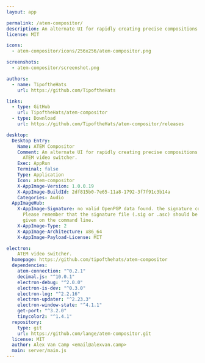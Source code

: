 ```yaml
---
layout: app

permalink: /atem-compositor/
description: An alternate UI for rapidly creating precise compositions on a Blackmagic ATEM video switcher.
license: MIT

icons:
  - atem-compositor/icons/256x256/atem-compositor.png

screenshots:
  - atem-compositor/screenshot.png

authors:
  - name: TipoftheHats
    url: https://github.com/TipoftheHats

links:
  - type: GitHub
    url: TipoftheHats/atem-compositor
  - type: Download
    url: https://github.com/TipoftheHats/atem-compositor/releases

desktop:
  Desktop Entry:
    Name: ATEM Compositor
    Comment: An alternate UI for rapidly creating precise compositions on a Blackmagic
      ATEM video switcher.
    Exec: AppRun
    Terminal: false
    Type: Application
    Icon: atem-compositor
    X-AppImage-Version: 1.0.0.19
    X-AppImage-BuildId: 2df815b0-7e65-11a8-1792-3f7f91c3b14a
    Categories: Audio
  AppImageHub:
    X-AppImage-Signature: no valid OpenPGP data found. the signature could not be verified.
      Please remember that the signature file (.sig or .asc) should be the first file
      given on the command line.
    X-AppImage-Type: 2
    X-AppImage-Architecture: x86_64
    X-AppImage-Payload-License: MIT

electron:
    ATEM video switcher.
  homepage: https://github.com/tipofthehats/atem-compositor
  dependencies:
    atem-connection: "^0.2.1"
    decimal.js: "^10.0.1"
    electron-debug: "^2.0.0"
    electron-is-dev: "^0.3.0"
    electron-log: "^2.2.16"
    electron-updater: "^2.23.3"
    electron-window-state: "^4.1.1"
    get-port: "^3.2.0"
    tinycolor2: "^1.4.1"
  repository:
    type: git
    url: https://github.com/lange/atem-compositor.git
  license: MIT
  author: Alex Van Camp <email@alexvan.camp>
  main: server/main.js
---
```

